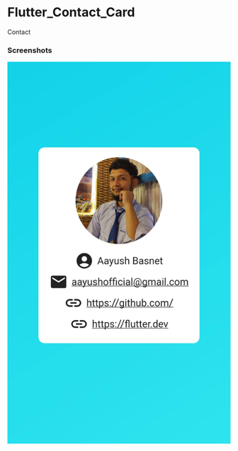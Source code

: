 # Flutter_Contact_Card
Contact

### Screenshots
![alt text](https://github.com/Aayush-Basnet/Flutter_Contact_Card/blob/1812991d2f792c010531e949faef9917d80a2f8f/Screenshots/Contact%20card%20SS.png)

